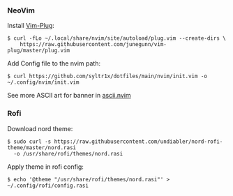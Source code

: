 ### NeoVim

Install [Vim-Plug](https://github.com/junegunn/vim-plug):
```
$ curl -fLo ~/.local/share/nvim/site/autoload/plug.vim --create-dirs \
    https://raw.githubusercontent.com/junegunn/vim-plug/master/plug.vim
```
Add Config file to the nvim path:
```
$ curl https://github.com/syltr1x/dotfiles/main/nvim/init.vim -o ~/.config/nvim/init.vim 
```
See more ASCII art for banner in [ascii.nvim](https://github.com/MaximilianLloyd/ascii.nvim)

### Rofi
Download nord theme:
```
$ sudo curl -s https://raw.githubusercontent.com/undiabler/nord-rofi-theme/master/nord.rasi 
  -o /usr/share/rofi/themes/nord.rasi 
```
Apply theme in rofi config:
```
$ echo '@theme "/usr/share/rofi/themes/nord.rasi"' > ~/.config/rofi/config.rasi
```
